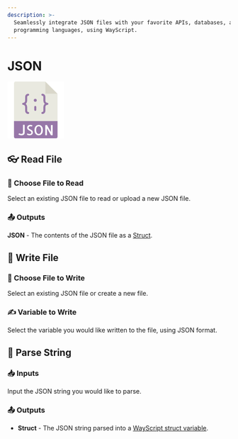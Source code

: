 ```yaml
---
description: >-
  Seamlessly integrate JSON files with your favorite APIs, databases, and
  programming languages, using WayScript.
---
```


# JSON

![Work with JSON](../../.gitbook/assets/json_module.png)

## 👓 Read File

### 📂 Choose File to Read

Select an existing JSON file to read or upload a new JSON file.

### 📤 Outputs

**JSON** - The contents of the JSON file as a [Struct](../../getting_started/variables.md#structs).

## 📝 Write File

### 📂 Choose File to Write

Select an existing JSON file or create a new file.

### ✍ Variable to Write

Select the variable you would like written to the file, using JSON format.

## 🧶 Parse String

### 📥 Inputs

Input the JSON string you would like to parse.

### 📤 Outputs

* **Struct** - The JSON string parsed into a [WayScript struct variable](../../getting_started/variables.md#structs).

